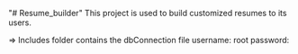 "# Resume_builder" 
This project is used to build customized resumes to its users.

=> Includes folder contains the dbConnection file
username: root
password: 
